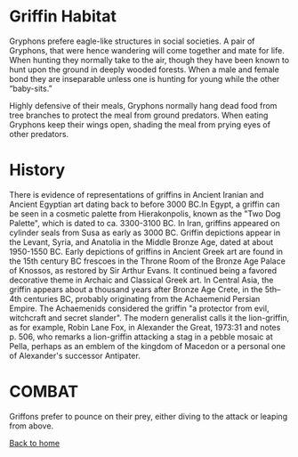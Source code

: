 
# Griffin Habitat

Gryphons prefere eagle-like structures in social societies. A pair of Gryphons, that were hence wandering will come together and mate for life. When hunting they normally take to the air, though they have been known to hunt upon the ground in deeply wooded forests. When a male and female bond they are inseparable unless one is hunting for young while the other “baby-sits.”

Highly defensive of their meals, Gryphons normally hang dead food from tree branches to protect the meal from ground predators. When eating Gryphons keep their wings open, shading the meal from prying eyes of other predators.
   

# History

There is evidence of representations of griffins in Ancient Iranian and Ancient Egyptian art dating back to before 3000 BC.In Egypt, a griffin can be seen in a cosmetic palette from Hierakonpolis, known as the "Two Dog Palette", which is dated to ca. 3300-3100 BC. In Iran, griffins appeared on cylinder seals from Susa as early as 3000 BC. Griffin depictions appear in the Levant, Syria, and Anatolia in the Middle Bronze Age, dated at about 1950-1550 BC. Early depictions of griffins in Ancient Greek art are found in the 15th century BC frescoes in the Throne Room of the Bronze Age Palace of Knossos, as restored by Sir Arthur Evans. It continued being a favored decorative theme in Archaic and Classical Greek art.
In Central Asia, the griffin appears about a thousand years after Bronze Age Crete, in the 5th–4th centuries BC, probably originating from the Achaemenid Persian Empire. The Achaemenids considered the griffin "a protector from evil, witchcraft and secret slander". The modern generalist calls it the lion-griffin, as for example, Robin Lane Fox, in Alexander the Great, 1973:31 and notes p. 506, who remarks a lion-griffin attacking a stag in a pebble mosaic at Pella, perhaps as an emblem of the kingdom of Macedon or a personal one of Alexander's successor Antipater.


# COMBAT
Griffons prefer to pounce on their prey, either diving to the attack or leaping from above.

[Back to home](index.md)
